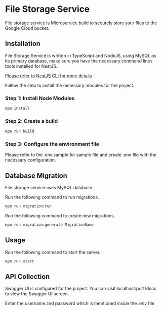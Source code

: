 # File Storage Service

File storage service is Microservice build to securely store your files to the Google Cloud bucket.

## Installation

File Storage Service is written in TypeScript and NodeJS, using MySQL as its primary database, make sure you have the necessary command lines tools installed for NestJS.

[Please refer to NestJS CLI for more details](https://docs.nestjs.com/cli/overview)

Follow the step to install the necessary modules for the project.

### Step 1: Install Node Modules

```cmd
npm install
```

### Step 2: Create a build

```cmd
npm run build
```

### Step 3: Configure the environment file

Please refer to the .env.sample for sample file and create .env file with the necessary configuration.

## Database Migration

File storage service uses MySQL database.

Run the following command to run migrations.

```cmd
npm run migration:run
```

Run the following command to create new migrations.

```cmd
npm run migration:generate MigrationName
```

## Usage

Run the following command to start the server.

```cmd
npm run start
```

## API Collection

Swagger UI is configured for the project. You can visit localhost:port/docs to view the Swagger UI screen.

Enter the username and password which is mentioned inside the .env file.
